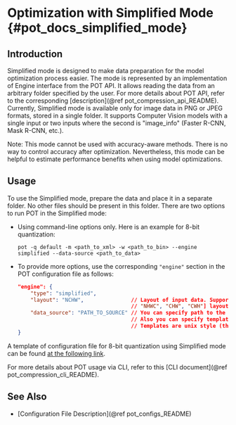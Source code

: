 # Optimization with Simplified Mode {#pot_docs_simplified_mode}

## Introduction

Simplified mode is designed to make data preparation for the model optimization process easier. The mode is represented by an implementation of Engine interface from the POT API. It allows reading the data from an arbitrary folder specified by the user. For more details about POT API, refer to the corresponding [description](@ref pot_compression_api_README). Currently, Simplified mode is available only for image data in PNG or JPEG formats, stored in a single folder. It supports Computer Vision models with a single input or two inputs where the second is "image_info" (Faster R-CNN, Mask R-CNN, etc.).

Note: This mode cannot be used with accuracy-aware methods. There is no way to control accuracy after optimization. Nevertheless, this mode can be helpful to estimate performance benefits when using model optimizations.

## Usage

To use the Simplified mode, prepare the data and place it in a separate folder. No other files should be present in this folder. There are two options to run POT in the Simplified mode:

* Using command-line options only. Here is an example for 8-bit quantization:
  
  `pot -q default -m <path_to_xml> -w <path_to_bin> --engine simplified --data-source <path_to_data>`
* To provide more options, use the corresponding `"engine"` section in the POT configuration file as follows:
    ```json
    "engine": {
        "type": "simplified",
        "layout": "NCHW",               // Layout of input data. Supported ["NCHW",
                                        // "NHWC", "CHW", "CWH"] layout
        "data_source": "PATH_TO_SOURCE" // You can specify path to the directory with images 
                                        // Also you can specify template for file names to filter images to load.
                                        // Templates are unix style (this option is valid only in Simplified mode)
    }
    ```


A template of configuration file for 8-bit quantization using Simplified mode can be found [at the following link](https://github.com/openvinotoolkit/openvino/blob/master/tools/pot/configs/simplified_mode_template.json).

For more details about POT usage via CLI, refer to this [CLI document](@ref pot_compression_cli_README).

## See Also

 * [Configuration File Description](@ref pot_configs_README)